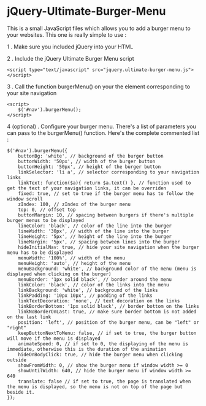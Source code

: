 jQuery-Ultimate-Burger-Menu
================================

This is a small JavaScript files which allows you to add a burger menu to your websites. 
This one is really simple to use  :

1 . Make sure you included jQuery into your HTML

2 . Include the jQuery Ultimate Burger Menu script

    <script type="text/javascript" src="jquery.ultimate-burger-menu.js"></script>	

3 . Call the function burgerMenu() on your the element corresponding to your site navigation

    <script>
        $('#nav').burgerMenu();
    </script>
    
4 (optional) . Configure your burger menu.
There's a list of parameters you can pass to the burgerMenu() function. Here's the complete commented list :
    
    $('#nav').burgerMenu({
        buttonBg: 'white', // background of the burger button
        buttonWidth: '50px', // width of the burger button
        buttonHeight: '50px', // height of the burger button
        linkSelector: 'li a', // selector corresponding to your navigation links
        linkText: function($a){ return $a.text() }, // function used to get the text of your navigation links, it can be overriden
        fixed: true, // set to true if the burger menu has to follow the window scroll
        zIndex: 100, // zIndex of the burger menu
        top: 0, // offset top
        buttonMargin: 10, // spacing between burgers if there's multiple burger menus to be displayed
        lineColor: 'black', // color of the line into the burger
        lineWidth: '30px', // width of the line into the burger
        lineHeight: '5px', // height of the line into the burger
        lineMargin: '5px', // spacing between lines into the burger
        hideInitialNav: true, // hide your site navigation when the burger menu has to be displayed
        menuWidth: '100%', // width of the menu
        menuHeight: 'auto', // height of the menu
        menuBackground: 'white', // background color of the menu (menu is displayed when clicking on the burger)
        menuBorder: '1px solid black', // border around the menu
        linkColor: 'black', // color of the links into the menu
        linkBackground: 'white', // background of the links
        linkPadding: '10px 10px', // padding of the links
        linkTextDecoration: 'none', // text decoration on the links
        linkBorderBottom: '1px solid black', // border bottom on the links
        linkNoBorderOnLast: true, // make sure border bottom is not added on the last link
        position: 'left', // position of the burger menu, can be "left" or "right"
        keepButtonNextToMenu: false, // if set to true, the burger button will move if the menu is displayed
        animateSpeed: 0, // if set to 0, the displaying of the menu is immediate, otherwise this is the duration of the animation
        hideOnBodyClick: true, // hide the burger menu when clicking outside
        showFromWidth: 0, // show the burger menu if window width >= 0
        showUntilWidth: 640, // hide the burger menu if window width >= 640
        translate: false // if set to true, the page is translated when the menu is displayed, so the menu is not on top of the page but beside it. 
    });